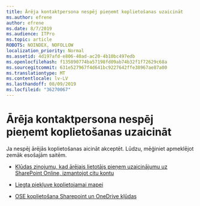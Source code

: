 ```yaml
---
title: Ārēja kontaktpersona nespēj pieņemt koplietošanas uzaicināt
ms.author: efrene
author: efrene
ms.date: 8/7/2019
ms.audience: ITPro
ms.topic: article
ROBOTS: NOINDEX, NOFOLLOW
localization_priority: Normal
ms.assetid: 4d197afd-e806-40ad-ac20-4b10bc497edb
ms.openlocfilehash: f135890774ba57198fd09ab74b32f1f72629c68a
ms.sourcegitcommit: 631e527967f4d641bc9227642ffe38967ae87a00
ms.translationtype: MT
ms.contentlocale: lv-LV
ms.lasthandoff: 08/09/2019
ms.locfileid: "36270067"
---
```

# <a name="external-contact-is-unable-to-accept-a-sharing-invite"></a>Ārēja kontaktpersona nespēj pieņemt koplietošanas uzaicināt

Ja nespēj ārējās koplietošanas aicināt akceptēt. Lūdzu, mēģiniet apmeklējot zemāk esošajām saitēm.

- [Kļūdas ziņojumu, kad ārējais lietotājs pieņem uzaicinājumu uz SharePoint Online, izmantojot citu kontu](https://support.office.com/article/Error-message-when-an-external-user-accepts-a-SharePoint-Online-invitation-by-using-another-account-f0d34413-ea7c-42c7-a485-c4e5d421e5f0)

- [Liegta piekļuve koplietojamai mapei](https://support.office.com/article/users-can-t-access-a-shared-folder-in-sharepoint-online-b5923bcb-a944-44c4-96c5-6312377040de?ui=en-US&rs=en-US&ad=US)

- [OSE koplietošana Sharepoint un OneDrive kļūdas](https://docs.microsoft.com/sharepoint/sharepoint-onedrive-error-message)

